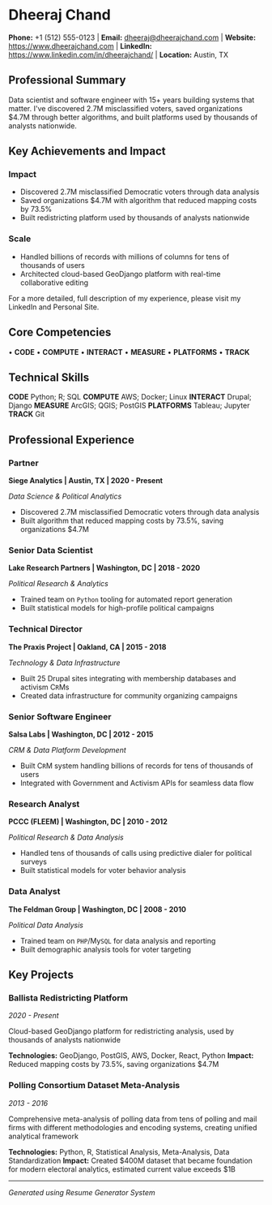 # Dheeraj Chand

**Phone:** +1 (512) 555-0123 | **Email:** dheeraj@dheerajchand.com | **Website:** https://www.dheerajchand.com | **LinkedIn:** https://www.linkedin.com/in/dheerajchand/ | **Location:** Austin, TX

## Professional Summary

Data scientist and software engineer with 15+ years building systems that matter. I've discovered 2.7M misclassified voters, saved organizations $4.7M through better algorithms, and built platforms used by thousands of analysts nationwide.

## Key Achievements and Impact

### Impact
- Discovered 2.7M misclassified Democratic voters through data analysis
- Saved organizations $4.7M with algorithm that reduced mapping costs by 73.5%
- Built redistricting platform used by thousands of analysts nationwide

### Scale
- Handled billions of records with millions of columns for tens of thousands of users
- Architected cloud-based GeoDjango platform with real-time collaborative editing

For a more detailed, full description of my experience, please visit my LinkedIn and Personal Site.

## Core Competencies

• **CODE**
• **COMPUTE**
• **INTERACT**
• **MEASURE**
• **PLATFORMS**
• **TRACK**

## Technical Skills

**CODE** Python; R; SQL
**COMPUTE** AWS; Docker; Linux
**INTERACT** Drupal; Django
**MEASURE** ArcGIS; QGIS; PostGIS
**PLATFORMS** Tableau; Jupyter
**TRACK** Git

## Professional Experience

### Partner
**Siege Analytics | Austin, TX | 2020 - Present**

*Data Science & Political Analytics*

- Discovered 2.7M misclassified Democratic voters through data analysis
- Built algorithm that reduced mapping costs by 73.5%, saving organizations $4.7M

### Senior Data Scientist
**Lake Research Partners | Washington, DC | 2018 - 2020**

*Political Research & Analytics*

- Trained team on `Python` tooling for automated report generation
- Built statistical models for high-profile political campaigns

### Technical Director
**The Praxis Project | Oakland, CA | 2015 - 2018**

*Technology & Data Infrastructure*

- Built 25 Drupal sites integrating with membership databases and activism C`R`Ms
- Created data infrastructure for community organizing campaigns

### Senior Software Engineer
**Salsa Labs | Washington, DC | 2012 - 2015**

*CRM & Data Platform Development*

- Built C`R`M system handling billions of records for tens of thousands of users
- Integrated with Government and Activism APIs for seamless data flow

### Research Analyst
**PCCC (FLEEM) | Washington, DC | 2010 - 2012**

*Political Research & Data Analysis*

- Handled tens of thousands of calls using predictive dialer for political surveys
- Built statistical models for voter behavior analysis

### Data Analyst
**The Feldman Group | Washington, DC | 2008 - 2010**

*Political Data Analysis*

- Trained team on `PHP`/My`SQL` for data analysis and reporting
- Built demographic analysis tools for voter targeting

## Key Projects

### Ballista Redistricting Platform
*2020 - Present*

Cloud-based GeoDjango platform for redistricting analysis, used by thousands of analysts nationwide

**Technologies:** GeoDjango, PostGIS, AWS, Docker, React, Python
**Impact:** Reduced mapping costs by 73.5%, saving organizations $4.7M

### Polling Consortium Dataset Meta-Analysis
*2013 - 2016*

Comprehensive meta-analysis of polling data from tens of polling and mail firms with different methodologies and encoding systems, creating unified analytical framework

**Technologies:** Python, R, Statistical Analysis, Meta-Analysis, Data Standardization
**Impact:** Created $400M dataset that became foundation for modern electoral analytics, estimated current value exceeds $1B

---

*Generated using Resume Generator System*